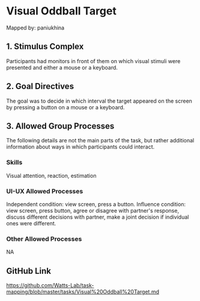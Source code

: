 # Visual Oddball Target

Mapped by: paniukhina 

## 1. Stimulus Complex 
Participants had monitors in front of them on which visual stimuli were presented and either a mouse or a keyboard.

## 2. Goal Directives 
The goal was to decide in which interval the target appeared on the screen by pressing a button on a mouse or a keyboard.

## 3. Allowed Group Processes 
The following details are not the main parts of the task, but rather additional information about ways in which participants could interact.

### Skills 
Visual attention, reaction, estimation

### UI-UX Allowed Processes
Independent condition: view screen, press a button.
Influence condition: view screen, press button, agree or disagree with partner's response, discuss different decisions with partner, make a joint decision if individual ones were different.

### Other Allowed Processes
NA

## GitHub Link 
https://github.com/Watts-Lab/task-mapping/blob/master/tasks/Visual%20Oddball%20Target.md